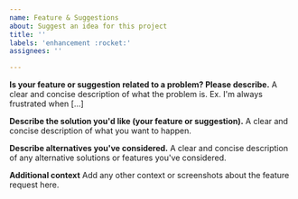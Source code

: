 ```yaml
---
name: Feature & Suggestions
about: Suggest an idea for this project
title: ''
labels: 'enhancement :rocket:'
assignees: ''

---
```


**Is your feature or suggestion related to a problem? Please describe.**
A clear and concise description of what the problem is. Ex. I'm always frustrated when [...]

**Describe the solution you'd like (your feature or suggestion).**
A clear and concise description of what you want to happen.

**Describe alternatives you've considered.**
A clear and concise description of any alternative solutions or features you've considered.

**Additional context**
Add any other context or screenshots about the feature request here.
